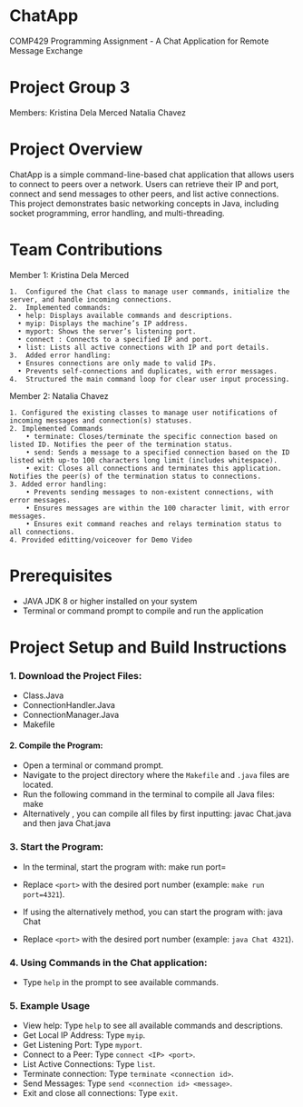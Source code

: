 # ChatApp 

COMP429 Programming Assignment - A Chat Application for Remote Message Exchange

# Project Group 3

Members:
Kristina Dela Merced
Natalia Chavez 

# Project Overview

ChatApp is a simple command-line-based chat application that allows users to connect to peers over a network. Users can retrieve their IP and port, connect and send messages to other peers, and list active connections. This project demonstrates basic networking concepts in Java, including socket programming, error handling, and multi-threading.

# Team Contributions

Member 1: Kristina Dela Merced

	1.	Configured the Chat class to manage user commands, initialize the server, and handle incoming connections.
	2.	Implemented commands:
 	  •	help: Displays available commands and descriptions.
	  •	myip: Displays the machine’s IP address.
	  •	myport: Shows the server’s listening port.
	  •	connect : Connects to a specified IP and port.
	  •	list: Lists all active connections with IP and port details.
	3.	Added error handling:
	  •	Ensures connections are only made to valid IPs.
	  •	Prevents self-connections and duplicates, with error messages.
	4.	Structured the main command loop for clear user input processing.

Member 2: Natalia Chavez

  	1. Configured the existing classes to manage user notifications of incoming messages and connection(s) statuses.
	2. Implemented Commands
		• terminate: Closes/terminate the specific connection based on listed ID. Notifies the peer of the termination status.
		• send: Sends a message to a specified connection based on the ID listed with up-to 100 characters long limit (includes whitespace).
		• exit: Closes all connections and terminates this application. Notifies the peer(s) of the termination status to connections.
	3. Added error handling:
		• Prevents sending messages to non-existent connections, with error messages.
		• Ensures messages are within the 100 character limit, with error messages.
		• Ensures exit command reaches and relays termination status to all connections.
	4. Provided editting/voiceover for Demo Video



# Prerequisites

- JAVA JDK 8 or higher installed on your system
- Terminal or command prompt to compile and run the application

# Project Setup and Build Instructions

### 1.	Download the Project Files:
- Class.Java
- ConnectionHandler.Java
- ConnectionManager.Java
- Makefile
       
#### 2.	Compile the Program:
- Open a terminal or command prompt.
- Navigate to the project directory where the `Makefile` and `.java` files are located.
- Run the following command in the terminal to compile all Java files: make
- Alternatively , you can compile all files by first inputting: javac Chat.java and then java Chat.java

### 3. Start the Program:
- In the terminal, start the program with: make run port=<port>
- Replace `<port>` with the desired port number (example: `make run port=4321`).

- If using the alternatively method, you can start the program with: java Chat <port>
- Replace `<port>` with the desired port number (example: `java Chat 4321`).
  
### 4. Using Commands in the Chat application:
- Type `help` in the prompt to see available commands.

### 5. Example Usage

- View help: Type `help` to see all available commands and descriptions.
- Get Local IP Address: Type `myip`.
- Get Listening Port: Type `myport`.
- Connect to a Peer: Type `connect <IP> <port>`.
- List Active Connections: Type `list`.
- Terminate connection: Type `terminate <connection id>`.
- Send Messages: Type `send <connection id> <message>`.
- Exit and close all connections: Type `exit`.
